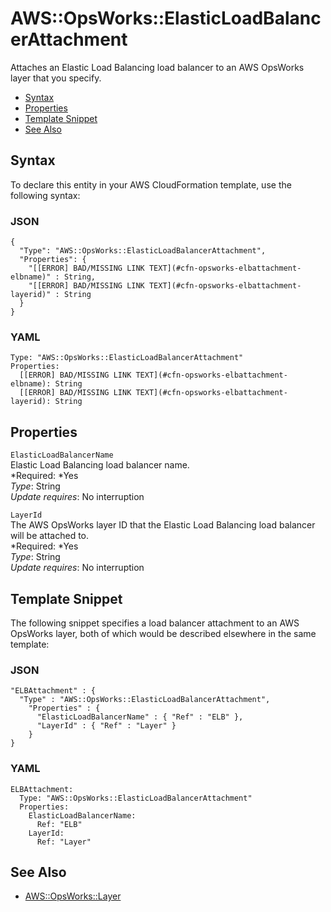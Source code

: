 # AWS::OpsWorks::ElasticLoadBalancerAttachment<a name="aws-resource-opsworks-elbattachment"></a>

Attaches an Elastic Load Balancing load balancer to an AWS OpsWorks layer that you specify\.


+ [Syntax](#aws-resource-opsworks-elbattachment-syntax)
+ [Properties](#w3ab2c21c10d844b9)
+ [Template Snippet](#w3ab2c21c10d844c11)
+ [See Also](#w3ab2c21c10d844c13)

## Syntax<a name="aws-resource-opsworks-elbattachment-syntax"></a>

To declare this entity in your AWS CloudFormation template, use the following syntax:

### JSON<a name="aws-resource-opsworks-elbattachment-syntax.json"></a>

```
{
  "Type": "AWS::OpsWorks::ElasticLoadBalancerAttachment",
  "Properties": {
    "[[ERROR] BAD/MISSING LINK TEXT](#cfn-opsworks-elbattachment-elbname)" : String,
    "[[ERROR] BAD/MISSING LINK TEXT](#cfn-opsworks-elbattachment-layerid)" : String
  }
}
```

### YAML<a name="aws-resource-opsworks-elbattachment-syntax.yaml"></a>

```
Type: "AWS::OpsWorks::ElasticLoadBalancerAttachment"
Properties: 
  [[ERROR] BAD/MISSING LINK TEXT](#cfn-opsworks-elbattachment-elbname): String
  [[ERROR] BAD/MISSING LINK TEXT](#cfn-opsworks-elbattachment-layerid): String
```

## Properties<a name="w3ab2c21c10d844b9"></a>

`ElasticLoadBalancerName`  
Elastic Load Balancing load balancer name\.  
*Required: *Yes  
*Type*: String  
*Update requires*: No interruption

`LayerId`  
The AWS OpsWorks layer ID that the Elastic Load Balancing load balancer will be attached to\.  
*Required: *Yes  
*Type*: String  
*Update requires*: No interruption

## Template Snippet<a name="w3ab2c21c10d844c11"></a>

The following snippet specifies a load balancer attachment to an AWS OpsWorks layer, both of which would be described elsewhere in the same template:

### JSON<a name="aws-resource-opsworks-elbattachment-example.json"></a>

```
"ELBAttachment" : {
  "Type" : "AWS::OpsWorks::ElasticLoadBalancerAttachment",
    "Properties" : {
      "ElasticLoadBalancerName" : { "Ref" : "ELB" },
      "LayerId" : { "Ref" : "Layer" }
    }
}
```

### YAML<a name="aws-resource-opsworks-elbattachment-example.yaml"></a>

```
ELBAttachment: 
  Type: "AWS::OpsWorks::ElasticLoadBalancerAttachment"
  Properties: 
    ElasticLoadBalancerName: 
      Ref: "ELB"
    LayerId: 
      Ref: "Layer"
```

## See Also<a name="w3ab2c21c10d844c13"></a>

+ [AWS::OpsWorks::Layer](aws-resource-opsworks-layer.md)